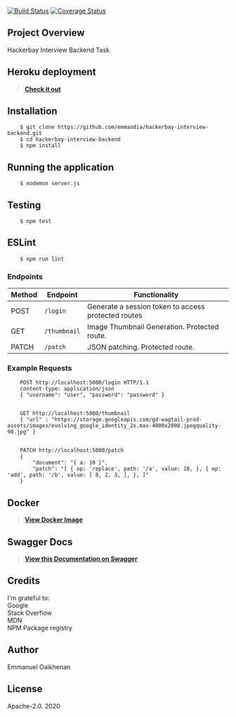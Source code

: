 [![Build Status](https://travis-ci.org/emmaodia/hackerbay-interview-Backend.svg?branch=master)](https://travis-ci.org/emmaodia/hackerbay-interview-Backend) [![Coverage Status](https://coveralls.io/repos/github/emmaodia/hackerbay-interview-Backend/badge.svg?branch=master)](https://coveralls.io/github/emmaodia/hackerbay-interview-Backend?branch=master)

## Project Overview
Hackerbay Interview Backend Task

## Heroku deployment
> **[Check it out](https://hackerbay-interview-backend.herokuapp.com/)**

## Installation

```
    $ git clone https://github.com/emmaodia/hackerbay-interview-backend.git
    $ cd hackerbay-interview-backend
    $ npm install
```
## Running the application
```
    $ nodemon server.js
```

## Testing
```
    $ npm test
```

## ESLint
```
    $ npm run lint
```

### Endpoints

Method | Endpoint | Functionality
--- | --- | ---
POST | `/login` | Generate a session token to access protected routes
GET | `/thumbnail` | Image Thumbnail Generation. Protected route.
PATCH | `/patch` | JSON patching. Protected route.

### Example Requests
```
    POST http://localhost:5000/login HTTP/1.1
    content-type: application/json
    { "username": "user", "password": "password" }


    GET http://localhost:5000/thumbnail
    { "url" : "https://storage.googleapis.com/gd-wagtail-prod-assets/images/evolving_google_identity_2x.max-4000x2000.jpegquality-90.jpg" }


    PATCH http://localhost:5000/patch
    {   
        "document": "{ a: 10 }", 
        "patch": "[ { op: 'replace', path: '/a', value: 18, }, { op: 'add', path: '/b', value: [ 0, 2, 3, ], }, ]"
    }   
```
## Docker
> **[View Docker Image](https://hub.docker.com/repository/docker/emmaodia/hackerbay-interview-backend/)**

## Swagger Docs
> **[View this Documentation on Swagger](https://app.swaggerhub.com/apis-docs/emmaodia/hackerbay-interview-backend/1.0.0/)**


## Credits
I'm grateful to: <br/> Google <br/> Stack Overflow <br/> MDN <br/> NPM Package registry

## Author
Emmanuel Oaikhenan

## License
Apache-2.0. 2020
